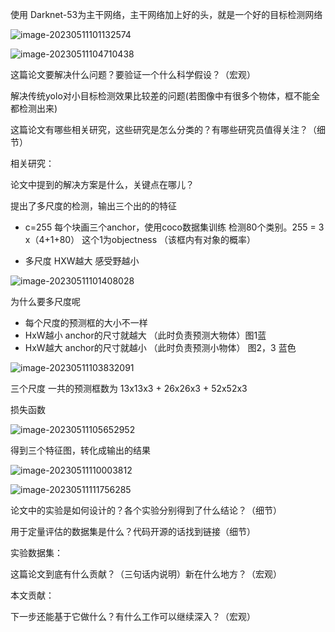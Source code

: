 使用 Darknet-53为主干网络，主干网络加上好的头，就是一个好的目标检测网络



![image-20230511101132574](https://zhangwenkang666.oss-cn-beijing.aliyuncs.com/image-20230511101132574.png)





![image-20230511104710438](https://zhangwenkang666.oss-cn-beijing.aliyuncs.com/image-20230511104710438.png)

















这篇论文要解决什么问题？要验证一个什么科学假设？（宏观）

 

解决传统yolo对小目标检测效果比较差的问题(若图像中有很多个物体，框不能全都检测出来)





这篇论文有哪些相关研究，这些研究是怎么分类的？有哪些研究员值得关注？（细节）

相关研究：

 



论文中提到的解决方案是什么，关键点在哪儿？

 

提出了多尺度的检测，输出三个出的的特征

- c=255 每个块画三个anchor，使用coco数据集训练 检测80个类别。255 = 3 x（4+1+80） 这个1为objectness （该框内有对象的概率）
  
- 多尺度  HXW越大 感受野越小

![image-20230511101408028](https://zhangwenkang666.oss-cn-beijing.aliyuncs.com/image-20230511101408028.png)



 





为什么要多尺度呢

- 每个尺度的预测框的大小不一样
- HxW越小 anchor的尺寸就越大 （此时负责预测大物体）图1蓝
- HxW越大 anchor的尺寸就越小 （此时负责预测小物体） 图2，3 蓝色



![image-20230511103832091](https://zhangwenkang666.oss-cn-beijing.aliyuncs.com/image-20230511103832091.png)





三个尺度 一共的预测框数为  13x13x3 + 26x26x3 + 52x52x3





损失函数

![image-20230511105652952](https://zhangwenkang666.oss-cn-beijing.aliyuncs.com/image-20230511105652952.png)





得到三个特征图，转化成输出的结果

![image-20230511110003812](https://zhangwenkang666.oss-cn-beijing.aliyuncs.com/image-20230511110003812.png)









![image-20230511111756285](https://zhangwenkang666.oss-cn-beijing.aliyuncs.com/image-20230511111756285.png)





论文中的实验是如何设计的？各个实验分别得到了什么结论？（细节）

 

用于定量评估的数据集是什么？代码开源的话找到链接（细节）

实验数据集：

 

这篇论文到底有什么贡献？（三句话内说明）新在什么地方？（宏观）

本文贡献：

 

下一步还能基于它做什么？有什么工作可以继续深入？（宏观）